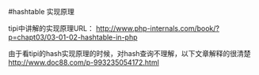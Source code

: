 #hashtable 实现原理

tipi中讲解的实现原理URL：
http://www.php-internals.com/book/?p=chapt03/03-01-02-hashtable-in-php

由于看tipi的hash实现原理的时候，对hash查询不理解，以下文章解释的很清楚
http://www.doc88.com/p-993235054172.html